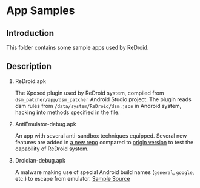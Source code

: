 # App Samples

## Introduction

This folder contains some sample apps used by ReDroid.

## Description

1. ReDroid.apk

    The Xposed plugin used by ReDroid system, compiled from `dsm_patcher/app/dsm_patcher` Android Studio project. The plugin reads dsm rules from `/data/system/ReDroid/dsm.json` in Android system, hacking into methods specified in the file.

2. AntiEmulator-debug.apk

    An app with several anti-sandbox techniques equipped. Several new features are added in [a new repo][anti-emulator] compared to [origin version][anti-emulator-origin] to test the capability of ReDroid system.

3. Droidian-debug.apk

    A malware making use of special Android build names (`general`, `google`, etc.) to escape from emulator. [Sample Source][dendroid]

[anti-emulator]: https://github.com/yzygitzh/anti-emulator
[anti-emulator-origin]: https://github.com/strazzere/anti-emulator
[dendroid]: https://github.com/yzygitzh/dendroid_apk
